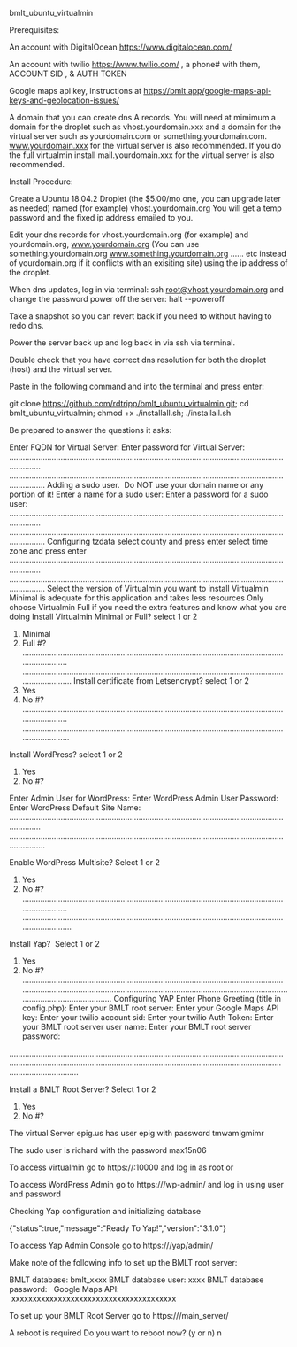bmlt_ubuntu_virtualmin


Prerequisites:

An account with DigitalOcean https://www.digitalocean.com/

An account with twilio https://www.twilio.com/ , a phone# with them, ACCOUNT SID , & AUTH TOKEN

Google maps api key, instructions at https://bmlt.app/google-maps-api-keys-and-geolocation-issues/

A domain that you can create dns A records. You will need at mimimum a domain for the droplet such as vhost.yourdomain.xxx and a domain for the virtual server such as yourdomain.com or something.yourdomain.com. www.yourdomain.xxx for the virtual server is also recommended. If you do the full virtualmin install mail.yourdomain.xxx for the virtual server is also recommended.

Install Procedure:

Create a Ubuntu 18.04.2 Droplet (the $5.00/mo one, you can upgrade later as needed) named (for example) vhost.yourdomain.org
You will get a temp password and the fixed ip address emailed to you.

Edit your dns records for vhost.yourdomain.org (for example) and yourdomain.org, www.yourdomain.org (You can use something.yourdomain.org www.something.yourdomain.org ...... etc instead of yourdomain.org if it conflicts with an exisiting site) using the ip address of the droplet.

When dns updates, log in via terminal: ssh root@vhost.yourdomain.org and change the password
power off the server: halt --poweroff

Take a snapshot so you can revert back if you need to without having to redo dns.

Power the server back up and log back in via ssh via terminal.

Double check that you have correct dns resolution for both the droplet (host) and the virtual server.

Paste in the following command and into the terminal and press enter:

git clone https://github.com/rdtripp/bmlt_ubuntu_virtualmin.git; cd bmlt_ubuntu_virtualmin; chmod +x ./installall.sh; ./installall.sh

Be prepared to answer the questions it asks:

Enter FQDN for Virtual Server: 
Enter password for Virtual Server:  
………………………………………………………………………………………………………………………..
………………………………………………………………………………………………………………………….
Adding a sudo user.  Do NOT use your domain name or any portion of it! 
Enter a name for a sudo user: 
Enter a password for a sudo user: 
………………………………………………………………………………………………………………………..
………………………………………………………………………………………………………………………….
Configuring tzdata
select county and press enter
select time zone and press enter
………………………………………………………………………………………………………………………..
………………………………………………………………………………………………………………………….
Select the version of Virtualmin you want to install 
Virtualmin Minimal is adequate for this application and takes less resources 
Only choose Virtualmin Full if you need the extra features and know what you are doing 
Install Virtualmin Minimal or Full? select 1 or 2 
1) Minimal 
2) Full 
#? 
………………………………………………………………………………………………………………………..
………………………………………………………………………………………………………………………….
Install certificate from Letsencrypt? select 1 or 2 
1) Yes 
2) No 
#? 
………………………………………………………………………………………………………………………..
…………………………………………………………………………………………………………………………

Install WordPress? select 1 or 2 
1) Yes 
2) No 
#? 

Enter Admin User for WordPress:
Enter WordPress Admin User Password:
Enter WordPress Default Site Name:
………………………………………………………………………………………………………………………..
………………………………………………………………………………………………………………………….


Enable WordPress Multisite? Select 1 or 2 
1) Yes 
2) No 
#? 
………………………………………………………………………………………………………………………..
………………………………………………………………………………………………………………………….

Install Yap?  Select 1 or 2 
1) Yes 
2) No 
#? 
………………………………………………………………………………………………………………………..………………………………………………………………………………………………………………………….
Configuring YAP 
Enter Phone Greeting (title in config.php):
Enter your BMLT root server:
Enter your Google Maps API key:
Enter your twilio account sid:
Enter your twilio Auth Token:
Enter your BMLT root server user name:
Enter your BMLT root server password:

………………………………………………………………………………………………………………………..………………………………………………………………………………………………………………………….

Install a BMLT Root Server? Select 1 or 2 
1) Yes 
2) No 
#? 


The virtual Server epig.us has user epig with password tmwamlgmimr 


The sudo user is richard with the password max15n06 


To access virtualmin go to https://<your droplet FQDN>:10000 and log in as root or <your sudo user> 


To access WordPress Admin go to https://<your virtual server FQDN>/wp-admin/ and log in using user <admin user selected at setup> and password <password selected at setup> 


Checking Yap configuration and initializing database 

{"status":true,"message":"Ready To Yap!","version":"3.1.0"} 

To access Yap Admin Console go to https://<your virtual server FQDN>/yap/admin/ 


Make note of the following info to set up the BMLT root server: 

BMLT database: bmlt_xxxx
BMLT database user: xxxx
BMLT database password:  <this will be the same as the virtual server user password>
Google Maps API:  xxxxxxxxxxxxxxxxxxxxxxxxxxxxxxxxxxxxxxx 

To set up your BMLT Root Server go to https://<virtual server FQDN>/main_server/ 


A reboot is required 
Do you want to reboot now? (y or n) n  
